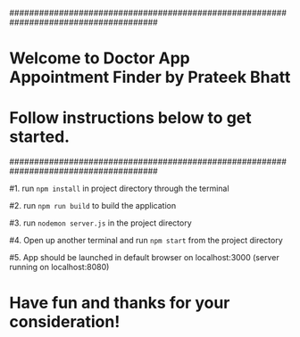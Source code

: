 ######################################################################################
#   Welcome to Doctor App Appointment Finder by Prateek Bhatt
#   
#   Follow instructions below to get started. 
######################################################################################

#1. run `npm install` in project directory through the terminal

#2. run `npm run build` to build the application

#3. run `nodemon server.js` in the project directory 

#4. Open up another terminal and run `npm start` from the project directory

#5. App should be launched in default browser on localhost:3000 (server running on localhost:8080) 

# Have fun and thanks for your consideration!